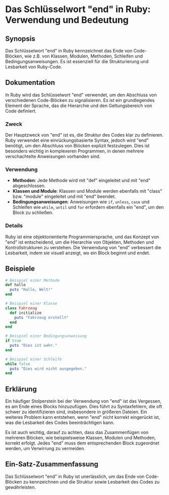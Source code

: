 <!--
Meta Description: # Das Schlüsselwort "end" in Ruby: Verwendung und Bedeutung ## Synopsis Das Schlüsselwort "end" in Ruby kennzeichnet das Ende von Code-Blöcken, wie z....
Meta Keywords: end, und, von, ist, das
-->

# Das Schlüsselwort "end" in Ruby: Verwendung und Bedeutung

## Synopsis
Das Schlüsselwort "end" in Ruby kennzeichnet das Ende von Code-Blöcken, wie z.B. von Klassen, Modulen, Methoden, Schleifen und Bedingungsanweisungen. Es ist essenziell für die Strukturierung und Lesbarkeit von Ruby-Code.

## Dokumentation
In Ruby wird das Schlüsselwort "end" verwendet, um den Abschluss von verschiedenen Code-Blöcken zu signalisieren. Es ist ein grundlegendes Element der Sprache, das die Hierarchie und den Geltungsbereich von Code definiert. 

### Zweck
Der Hauptzweck von "end" ist es, die Struktur des Codes klar zu definieren. Ruby verwendet eine einrückungsbasierte Syntax, jedoch wird "end" benötigt, um den Abschluss von Blöcken explizit festzulegen. Dies ist besonders wichtig in komplexeren Programmen, in denen mehrere verschachtelte Anweisungen vorhanden sind.

### Verwendung
- **Methoden**: Jede Methode wird mit "def" eingeleitet und mit "end" abgeschlossen.
- **Klassen und Module**: Klassen und Module werden ebenfalls mit "class" bzw. "module" eingeleitet und mit "end" beendet.
- **Bedingungsanweisungen**: Anweisungen wie `if`, `unless`, `case` und Schleifen wie `while`, `until` und `for` erfordern ebenfalls ein "end", um den Block zu schließen.

### Details
Ruby ist eine objektorientierte Programmiersprache, und das Konzept von "end" ist entscheidend, um die Hierarchie von Objekten, Methoden und Kontrollstrukturen zu verstehen. Die Verwendung von "end" verbessert die Lesbarkeit, indem sie visuell anzeigt, wo ein Block beginnt und endet.

## Beispiele
```ruby
# Beispiel einer Methode
def hallo
  puts "Hallo, Welt!"
end

# Beispiel einer Klasse
class Fahrzeug
  def initialize
    puts "Fahrzeug erstellt"
  end
end

# Beispiel einer Bedingungsanweisung
if true
  puts "Dies ist wahr."
end

# Beispiel einer Schleife
while false
  puts "Dies wird nicht ausgegeben."
end
```

## Erklärung
Ein häufiger Stolperstein bei der Verwendung von "end" ist das Vergessen, es am Ende eines Blocks hinzuzufügen. Dies führt zu Syntaxfehlern, die oft schwer zu identifizieren sind, insbesondere in größeren Dateien. Ein weiteres Problem kann entstehen, wenn "end" nicht korrekt eingerückt ist, was die Lesbarkeit des Codes beeinträchtigen kann. 

Es ist auch wichtig, darauf zu achten, dass das Zusammenfügen von mehreren Blöcken, wie beispielsweise Klassen, Modulen und Methoden, korrekt erfolgt. Jedes "end" muss dem entsprechenden Block zugeordnet werden, um Verwirrung zu vermeiden.

## Ein-Satz-Zusammenfassung
Das Schlüsselwort "end" in Ruby ist unerlässlich, um das Ende von Code-Blöcken zu kennzeichnen und die Struktur sowie Lesbarkeit des Codes zu gewährleisten.